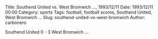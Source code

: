 Title: Southend United vs. West Bromwich …, 1993/12/11
Date: 1993/12/11 00:00
Category: sports
Tags: football, football scores, Southend United, West Bromwich …
Slug: southend-united-vs-west-bromwich
Author: carbonero


Southend United 0 - 3 West Bromwich …
